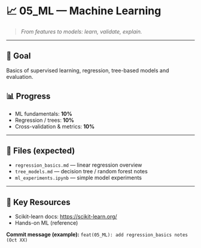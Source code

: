 # 📈 05_ML — Machine Learning

> *From features to models: learn, validate, explain.*

---

## 🎯 Goal
Basics of supervised learning, regression, tree-based models and evaluation.

## 📊 Progress
- ML fundamentals: **10%**
- Regression / trees: **10%**
- Cross-validation & metrics: **10%**

---

## 📁 Files (expected)
- `regression_basics.md` — linear regression overview
- `tree_models.md` — decision tree / random forest notes
- `ml_experiments.ipynb` — simple model experiments

---

## 🔗 Key Resources
- Scikit-learn docs: https://scikit-learn.org/  
- Hands-on ML (reference)

**Commit message (example):** `feat(05_ML): add regression_basics notes (Oct XX)`
